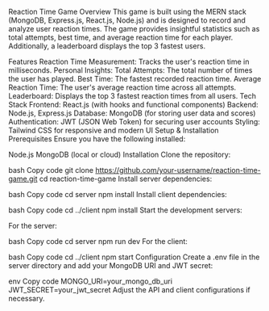 Reaction Time Game
Overview
This game is built using the MERN stack (MongoDB, Express.js, React.js, Node.js) and is designed to record and analyze user reaction times. The game provides insightful statistics such as total attempts, best time, and average reaction time for each player. Additionally, a leaderboard displays the top 3 fastest users.

Features
Reaction Time Measurement: Tracks the user's reaction time in milliseconds.
Personal Insights:
Total Attempts: The total number of times the user has played.
Best Time: The fastest recorded reaction time.
Average Reaction Time: The user's average reaction time across all attempts.
Leaderboard: Displays the top 3 fastest reaction times from all users.
Tech Stack
Frontend: React.js (with hooks and functional components)
Backend: Node.js, Express.js
Database: MongoDB (for storing user data and scores)
Authentication: JWT (JSON Web Token) for securing user accounts
Styling: Tailwind CSS for responsive and modern UI
Setup & Installation
Prerequisites
Ensure you have the following installed:

Node.js
MongoDB (local or cloud)
Installation
Clone the repository:

bash
Copy code
git clone https://github.com/your-username/reaction-time-game.git
cd reaction-time-game
Install server dependencies:

bash
Copy code
cd server
npm install
Install client dependencies:

bash
Copy code
cd ../client
npm install
Start the development servers:

For the server:

bash
Copy code
cd server
npm run dev
For the client:

bash
Copy code
cd ../client
npm start
Configuration
Create a .env file in the server directory and add your MongoDB URI and JWT secret:

env
Copy code
MONGO_URI=your_mongo_db_uri
JWT_SECRET=your_jwt_secret
Adjust the API and client configurations if necessary.

